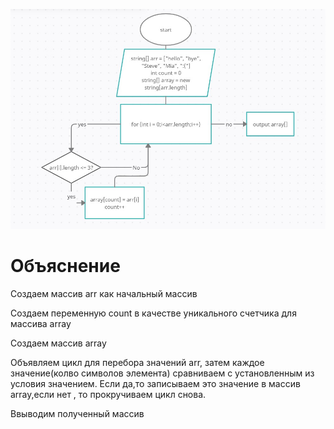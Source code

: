 ![BlockScheme](block.jpg) 

# Объяснение

Создаем массив arr как начальный массив

Cоздаем переменную count в качестве уникального счетчика для массива array

Создаем массив array

Объявляем цикл для перебора значений arr, затем каждое значение(колво символов элемента) сравниваем с установленным из условия значением. Если да,то записываем это значение в массив array,если нет , то прокручиваем цикл снова.

Ввыводим полученный массив
